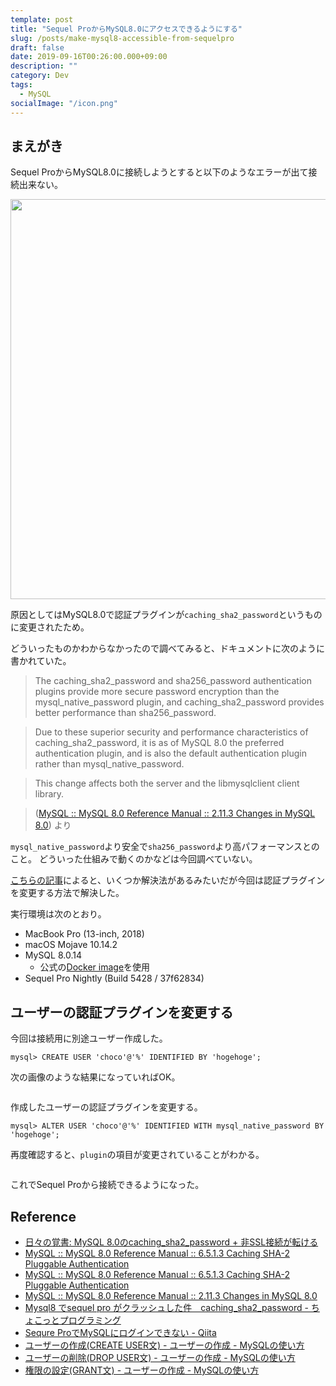 ```yaml
---
template: post
title: "Sequel ProからMySQL8.0にアクセスできるようにする"
slug: /posts/make-mysql8-accessible-from-sequelpro
draft: false
date: 2019-09-16T00:26:00.000+09:00
description: ""
category: Dev
tags:
  - MySQL
socialImage: "/icon.png"
---
```


## まえがき

Sequel ProからMySQL8.0に接続しようとすると以下のようなエラーが出て接続出来ない。

<img src="/media/2019-09-16_3_1.png" alt="" width="640">

原因としてはMySQL8.0で認証プラグインが`caching_sha2_password`というものに変更されたため。

どういったものかわからなかったので調べてみると、ドキュメントに次のように書かれていた。

> The caching_sha2_password and sha256_password authentication plugins provide more secure password encryption than the mysql_native_password plugin, and caching_sha2_password provides better performance than sha256_password.

> Due to these superior security and performance characteristics of caching_sha2_password, it is as of MySQL 8.0 the preferred authentication plugin, and is also the default authentication plugin rather than mysql_native_password.

> This change affects both the server and the libmysqlclient client library.

> ([MySQL :: MySQL 8.0 Reference Manual :: 2.11.3 Changes in MySQL 8.0](https://dev.mysql.com/doc/refman/8.0/en/upgrading-from-previous-series.html#upgrade-caching-sha2-password)) より

`mysql_native_password`より安全で`sha256_password`より高パフォーマンスとのこと。
どういった仕組みで動くのかなどは今回調べていない。

[こちらの記事](https://yoku0825.blogspot.com/2018/10/mysql-80cachingsha2password-ssl.html)によると、いくつか解決法があるみたいだが今回は認証プラグインを変更する方法で解決した。

実行環境は次のとおり。

* MacBook Pro (13-inch, 2018)
* macOS Mojave 10.14.2
* MySQL 8.0.14
  * 公式の[Docker image](https://hub.docker.com/_/mysql)を使用
* Sequel Pro Nightly (Build 5428 / 37f62834)

## ユーザーの認証プラグインを変更する

今回は接続用に別途ユーザー作成した。

```mysql
mysql> CREATE USER 'choco'@'%' IDENTIFIED BY 'hogehoge';
```

次の画像のような結果になっていればOK。

<img src="/media/2019-09-16_3_2.png" alt="">

作成したユーザーの認証プラグインを変更する。

```mysql
mysql> ALTER USER 'choco'@'%' IDENTIFIED WITH mysql_native_password BY 'hogehoge';
```

再度確認すると、`plugin`の項目が変更されていることがわかる。

<img src="/media/2019-09-16_3_3.png" alt="">

これでSequel Proから接続できるようになった。

## Reference

* [日々の覚書: MySQL 8.0のcaching_sha2_password + 非SSL接続が転ける](https://yoku0825.blogspot.com/2018/10/mysql-80cachingsha2password-ssl.html)
* [MySQL :: MySQL 8.0 Reference Manual :: 6.5.1.3 Caching SHA-2 Pluggable Authentication](https://dev.mysql.com/doc/refman/8.0/en/caching-sha2-pluggable-authentication.html#caching-sha2-pluggable-authentication-cache-operation)
* [MySQL :: MySQL 8.0 Reference Manual :: 6.5.1.3 Caching SHA-2 Pluggable Authentication](https://dev.mysql.com/doc/refman/8.0/en/caching-sha2-pluggable-authentication.html)
* [MySQL :: MySQL 8.0 Reference Manual :: 2.11.3 Changes in MySQL 8.0](https://dev.mysql.com/doc/refman/8.0/en/upgrading-from-previous-series.html#upgrade-caching-sha2-password)
* [Mysql8 でsequel pro がクラッシュした件　caching_sha2_password - ちょこっとプログラミング](https://stlisacity.hatenablog.com/entry/2018/07/15/170001)
* [Sequre ProでMySQLにログインできない - Qiita](https://qiita.com/r641ywork/items/7f0ca12ced72363f9448)
* [ユーザーの作成(CREATE USER文) - ユーザーの作成 - MySQLの使い方](https://www.dbonline.jp/mysql/user/index1.html)
* [ユーザーの削除(DROP USER文) - ユーザーの作成 - MySQLの使い方](https://www.dbonline.jp/mysql/user/index4.html)
* [権限の設定(GRANT文) - ユーザーの作成 - MySQLの使い方](https://www.dbonline.jp/mysql/user/index6.html)
